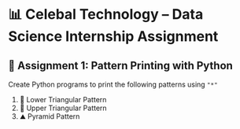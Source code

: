 # 📊 Celebal Technology – Data Science Internship Assignment

## 📝 Assignment 1: Pattern Printing with Python

Create Python programs to print the following patterns using `"*"`

1. 🔻 Lower Triangular Pattern  
2. 🔺 Upper Triangular Pattern  
3. ⛰️ Pyramid Pattern
